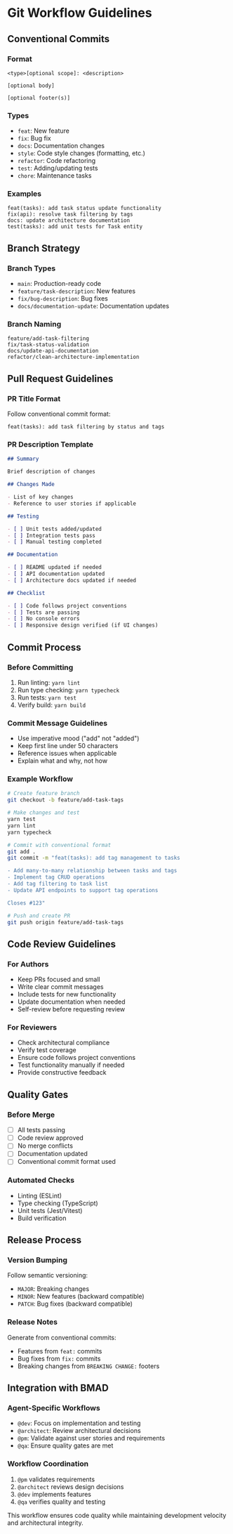 # Git Workflow Guidelines

## Conventional Commits

### Format

```text
<type>[optional scope]: <description>

[optional body]

[optional footer(s)]
```

### Types

- `feat`: New feature
- `fix`: Bug fix
- `docs`: Documentation changes
- `style`: Code style changes (formatting, etc.)
- `refactor`: Code refactoring
- `test`: Adding/updating tests
- `chore`: Maintenance tasks

### Examples

```text
feat(tasks): add task status update functionality
fix(api): resolve task filtering by tags
docs: update architecture documentation
test(tasks): add unit tests for Task entity
```

## Branch Strategy

### Branch Types

- `main`: Production-ready code
- `feature/task-description`: New features
- `fix/bug-description`: Bug fixes
- `docs/documentation-update`: Documentation updates

### Branch Naming

```text
feature/add-task-filtering
fix/task-status-validation
docs/update-api-documentation
refactor/clean-architecture-implementation
```

## Pull Request Guidelines

### PR Title Format

Follow conventional commit format:

```text
feat(tasks): add task filtering by status and tags
```

### PR Description Template

```markdown
## Summary

Brief description of changes

## Changes Made

- List of key changes
- Reference to user stories if applicable

## Testing

- [ ] Unit tests added/updated
- [ ] Integration tests pass
- [ ] Manual testing completed

## Documentation

- [ ] README updated if needed
- [ ] API documentation updated
- [ ] Architecture docs updated if needed

## Checklist

- [ ] Code follows project conventions
- [ ] Tests are passing
- [ ] No console errors
- [ ] Responsive design verified (if UI changes)
```

## Commit Process

### Before Committing

1. Run linting: `yarn lint`
2. Run type checking: `yarn typecheck`
3. Run tests: `yarn test`
4. Verify build: `yarn build`

### Commit Message Guidelines

- Use imperative mood ("add" not "added")
- Keep first line under 50 characters
- Reference issues when applicable
- Explain what and why, not how

### Example Workflow

```bash
# Create feature branch
git checkout -b feature/add-task-tags

# Make changes and test
yarn test
yarn lint
yarn typecheck

# Commit with conventional format
git add .
git commit -m "feat(tasks): add tag management to tasks

- Add many-to-many relationship between tasks and tags
- Implement tag CRUD operations
- Add tag filtering to task list
- Update API endpoints to support tag operations

Closes #123"

# Push and create PR
git push origin feature/add-task-tags
```

## Code Review Guidelines

### For Authors

- Keep PRs focused and small
- Write clear commit messages
- Include tests for new functionality
- Update documentation when needed
- Self-review before requesting review

### For Reviewers

- Check architectural compliance
- Verify test coverage
- Ensure code follows project conventions
- Test functionality manually if needed
- Provide constructive feedback

## Quality Gates

### Before Merge

- [ ] All tests passing
- [ ] Code review approved
- [ ] No merge conflicts
- [ ] Documentation updated
- [ ] Conventional commit format used

### Automated Checks

- Linting (ESLint)
- Type checking (TypeScript)
- Unit tests (Jest/Vitest)
- Build verification

## Release Process

### Version Bumping

Follow semantic versioning:

- `MAJOR`: Breaking changes
- `MINOR`: New features (backward compatible)
- `PATCH`: Bug fixes (backward compatible)

### Release Notes

Generate from conventional commits:

- Features from `feat:` commits
- Bug fixes from `fix:` commits
- Breaking changes from `BREAKING CHANGE:` footers

## Integration with BMAD

### Agent-Specific Workflows

- `@dev`: Focus on implementation and testing
- `@architect`: Review architectural decisions
- `@pm`: Validate against user stories and requirements
- `@qa`: Ensure quality gates are met

### Workflow Coordination

1. `@pm` validates requirements
2. `@architect` reviews design decisions
3. `@dev` implements features
4. `@qa` verifies quality and testing

This workflow ensures code quality while maintaining development velocity and architectural
integrity.
